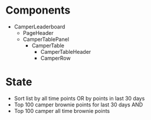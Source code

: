 # Components
* CamperLeaderboard
  * PageHeader
  * CamperTablePanel
    * CamperTable
      * CamperTableHeader
      * CamperRow

# State
* Sort list by all time points OR by points in last 30 days
* Top 100 camper brownie points for last 30 days AND
* Top 100 camper all time brownie points 

